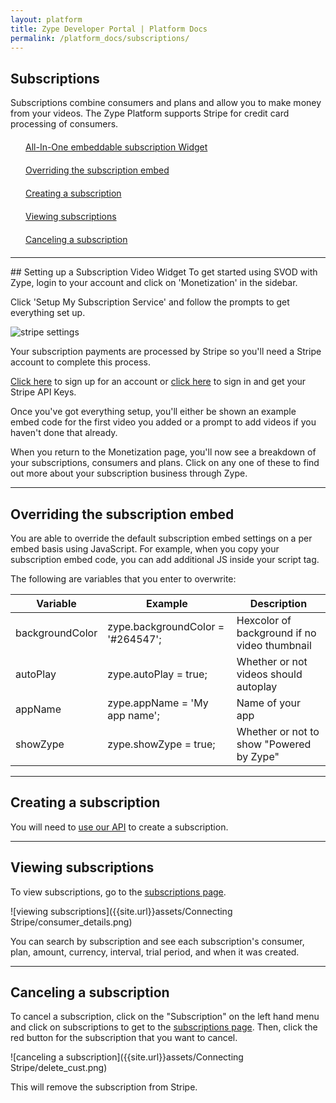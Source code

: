 ```yaml
---
layout: platform
title: Zype Developer Portal | Platform Docs
permalink: /platform_docs/subscriptions/
---
```

## Subscriptions
Subscriptions combine consumers and plans and allow you to make money from your videos.
The Zype Platform supports Stripe for credit card processing of consumers.

<div style="width: 100%;">
<div style="margin: 20px;"><span class="fa fa-file-text" style="margin-right: 4px;"></span>
<a href="#1">
All-In-One embeddable subscription Widget</a>
</div>
<div style="margin: 20px;"><span class="fa fa-file-text" style="margin-right: 4px;"></span>
<a href="#2">
Overriding the subscription embed</a>
</div>
<div style="margin: 20px;"><span class="fa fa-file-text" style="margin-right: 4px;"></span>
<a href="#3">
Creating a subscription</a>
</div>
<div style="margin: 20px;"><span class="fa fa-file-text" style="margin-right: 4px;"></span>
<a href="#4">
Viewing subscriptions</a>
</div>
<div style="margin: 20px;"><span class="fa fa-file-text" style="margin-right: 4px;"></span>
<a href="#5">
Canceling a subscription</a>
</div>
</div>

<hr id="1">
## Setting up a Subscription Video Widget
To get started using SVOD with Zype, login to your account and click on 'Monetization' in the sidebar.

Click 'Setup My Subscription Service' and follow the prompts to get everything set up.

![stripe settings]({{site.url}}assets/subscription_setup/monetization.png)

Your subscription payments are processed by Stripe so you'll need a Stripe account to complete this process.

[Click here](https://dashboard.stripe.com/register) to sign up for an account or [click here](https://dashboard.stripe.com/account/apikeys) to sign in and get your Stripe API Keys.

Once you've got everything setup, you'll either be shown an example embed code for the first video you added or a prompt to add videos if you haven't done that already.

When you return to the Monetization page, you'll now see a breakdown of your subscriptions, consumers and plans. Click on any one of these to find out more about your subscription business through Zype.

<hr id="2">

## Overriding the subscription embed

You are able to override the default subscription embed settings on a per embed basis using JavaScript.
For example, when you copy your subscription embed code, you can add additional JS inside
your script tag.

The following are variables that you enter to overwrite:

Variable | Example | Description
--------- | -------- | ----
backgroundColor | zype.backgroundColor = '#264547'; | Hexcolor of background if no video thumbnail
autoPlay | zype.autoPlay = true;   | Whether or not videos should autoplay
appName | zype.appName = 'My app name'; | Name of your app
showZype | zype.showZype = true; | Whether or not to show "Powered by Zype"

<hr id="3">

## Creating a subscription
You will need to [use our API](http://dev.zype.com/api_docs/subscriptions/) to create a subscription.

<hr id="4">

## Viewing subscriptions
To view subscriptions, go to the [subscriptions page](https://admin.zype.com/subscriptions).

![viewing subscriptions]({{site.url}}assets/Connecting Stripe/consumer_details.png)

You can search by subscription and see each subscription's consumer, plan, amount, currency,
interval, trial period, and when it was created.

<hr id="5">

## Canceling a subscription
To cancel a subscription, click on the
"Subscription" on the left hand menu and click on subscriptions to get to the [subscriptions page](https://admin.zype.com/subscriptions).
Then, click the red button for the subscription that you want to cancel.

![canceling a subscription]({{site.url}}assets/Connecting Stripe/delete_cust.png)

This will remove the subscription from Stripe.
